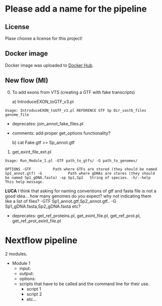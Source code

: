 # Please add a name for the pipeline

## License
Plase choose a license for this project!

## Docker image
Docker image was uploaded to [Docker Hub](https://cloud.docker.com/u/biocorecrg/repository/docker/biocorecrg/exon_intron_pipe). 


## New flow (MI)

0) To add exons from VTS (creating a GTF with fake transcripts)

     a) IntroduceEXON_toGTF_v3.pl 

`Usage: IntroduceEXON_toGTF_v3.pl REFERENCE GTF Sp Dir_vastb_files genome_file`

* deprecates: join_annot_fake_files.pl
* comments: add proper get_options functionality?

     b) cat Fake.gtf >> Sp_annot.gtf


1) get_exint_file_ext.pl 

`Usage: Run_Module_I.pl -GTF path_to_gtfs/ -G path_to_genomes/`

`OPTIONS
     -GTF          Path where GTFs are stored (they should be named Sp1_annot.gtf)
     -G            Path where gDNAs are stores (they should be named Sp1_gDNA.fasta)
     -sp Sp1,Sp2   String of species.
     -h/--help     This help message.`

**LUCA** I think that asking for naming conventions of gtf and fasta file is not a good idea... how many genomes do you expect? why not indicating them like a list of files? -GTF Sp1_annot.gtf,Sp2_annot.gtf.. -G Sp1_gDNA.fasta,Sp2_gDNA.fasta etc? 

* deprecates: get_ref_proteins.pl, get_exint_file.pl, get_ref_prot.pl, get_ref_prot_exint_file.pl

# Nextflow pipeline
2 modules.

* Module 1
     * input:
     * output:
     * options:
     * scripts that have to be called and the command line for their use.
          * script 1
          * script 2
          * etc...
